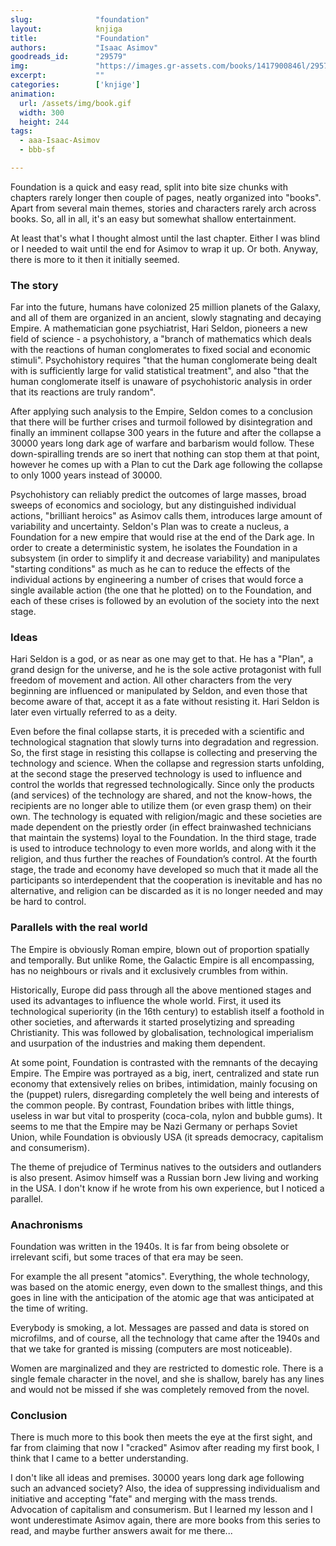 ```yaml
---
slug:              "foundation"
layout:            knjiga
title:             "Foundation"
authors:           "Isaac Asimov"
goodreads_id:      "29579"
img:               "https://images.gr-assets.com/books/1417900846l/29579.jpg"
excerpt:           ""
categories:        ['knjige']
animation:
  url: /assets/img/book.gif
  width: 300
  height: 244
tags:
  - aaa-Isaac-Asimov
  - bbb-sf

---
```


Foundation is a quick and easy read, split into bite size chunks with chapters rarely longer then couple of pages, neatly 
organized into "books". Apart from several main themes, stories and characters rarely arch across books. So, all in all, 
it's an easy but somewhat shallow entertainment.

At least that's what I thought almost until the last chapter. Either I was blind or I needed to wait until the end for 
Asimov to wrap it up. Or both. Anyway, there is more to it then it initially seemed.


### The story

Far into the future, humans have colonized 25 million planets of the Galaxy, and all of them are organized in an ancient, 
slowly stagnating and decaying Empire. A mathematician gone psychiatrist, Hari Seldon, pioneers a new field of science - 
a psychohistory, a "branch of mathematics which deals with the reactions of human conglomerates to fixed social and 
economic stimuli". Psychohistory requires "that the human conglomerate being dealt with is sufficiently large for valid 
statistical treatment", and also "that the human conglomerate itself is unaware of psychohistoric analysis in order that 
its reactions are truly random".

After applying such analysis to the Empire, Seldon comes to a conclusion that there will be further crises and turmoil 
followed by disintegration and finally an imminent collapse 300 years in the future and after the collapse a 30000 years 
long dark age of warfare and barbarism would follow. These down-spiralling trends are so inert that nothing can stop 
them at that point, however he comes up with a Plan to cut the Dark age following the collapse to only 1000 years instead 
of 30000.

Psychohistory can reliably predict the outcomes of large masses, broad sweeps of economics and sociology, but any 
distinguished individual actions, "brilliant heroics" as Asimov calls them, introduces large amount of variability and 
uncertainty. Seldon's Plan was to create a nucleus, a Foundation for a new empire that would rise at the end of the Dark 
age. In order to create a deterministic system, he isolates the Foundation in a subsystem (in order to simplify it and 
decrease variability) and manipulates "starting conditions" as much as he can to reduce the effects of the individual 
actions by engineering a number of crises that would force a single available action (the one that he plotted) on to the 
Foundation, and each of these crises is followed by an evolution of the society into the next stage.


### Ideas

Hari Seldon is a god, or as near as one may get to that. He has a "Plan", a grand design for the universe, and he is the 
sole active protagonist with full freedom of movement and action. All other characters from the very beginning are 
influenced or manipulated by Seldon, and even those that become aware of that, accept it as a fate without resisting it. 
Hari Seldon is later even virtually referred to as a deity.

Even before the final collapse starts, it is preceded with a scientific and technological stagnation that slowly turns 
into degradation and regression. So, the first stage in resisting this collapse is collecting and preserving the technology 
and science. When the collapse and regression starts unfolding, at the second stage the preserved technology is used to 
influence and control the worlds that regressed technologically. Since only the products (and services) of the technology 
are shared, and not the know-hows, the recipients are no longer able to utilize them (or even grasp them) on their own. 
The technology is equated with religion/magic and these societies are made dependent on the priestly order (in effect 
brainwashed technicians that maintain the systems) loyal to the Foundation. In the third stage, trade is used to introduce 
technology to even more worlds, and along with it the religion, and thus further the reaches of Foundation’s control. At 
the fourth stage, the trade and economy have developed so much that it made all the participants so interdependent that 
the cooperation is inevitable and has no alternative, and religion can be discarded as it is no longer needed and may be 
hard to control.


### Parallels with the real world

The Empire is obviously Roman empire, blown out of proportion spatially and temporally. But unlike Rome, the Galactic 
Empire is all encompassing, has no neighbours or rivals and it exclusively crumbles from within.

Historically, Europe did pass through all the above mentioned stages and used its advantages to influence the whole world. 
First, it used its technological superiority (in the 16th century) to establish itself a foothold in other societies, and 
afterwards it started proselytizing and spreading Christianity. This was followed by globalisation, technological 
imperialism and usurpation of the industries and making them dependent.

At some point, Foundation is contrasted with the remnants of the decaying Empire. The Empire was portrayed as a big, inert, 
centralized and state run economy that extensively relies on bribes, intimidation, mainly focusing on the (puppet) rulers, 
disregarding completely the well being and interests of the common people. By contrast, Foundation bribes with little 
things, useless in war but vital to prosperity (coca-cola, nylon and bubble gums). It seems to me that the Empire may be 
Nazi Germany or perhaps Soviet Union, while Foundation is obviously USA (it spreads democracy, capitalism and consumerism).

The theme of prejudice of Terminus natives to the outsiders and outlanders is also present. Asimov himself was a Russian 
born Jew living and working in the USA. I don't know if he wrote from his own experience, but I noticed a parallel.


### Anachronisms

Foundation was written in the 1940s. It is far from being obsolete or irrelevant scifi, but some traces of that era may be seen. 

For example the all present "atomics". Everything, the whole technology, was based on the atomic energy, even down to the 
smallest things, and this goes in line with the anticipation of the atomic age that was anticipated at the time of writing.

Everybody is smoking, a lot. Messages are passed and data is stored on microfilms, and of course, all the technology that 
came after the 1940s and that we take for granted is missing (computers are most noticeable).

Women are marginalized and they are restricted to domestic role. There is a single female character in the novel, and she 
is shallow, barely has any lines and would not be missed if she was completely removed from the novel.


### Conclusion

There is much more to this book then meets the eye at the first sight, and far from claiming that now I "cracked" Asimov 
after reading my first book, I think that I came to a better understanding.

I don't like all ideas and premises. 30000 years long dark age following such an advanced society? Also, the idea of 
suppressing individualism and initiative and accepting "fate" and merging with the mass trends. Advocation of capitalism 
and consumerism. But I learned my lesson and I wont underestimate Asimov again, there are more books from this series to 
read, and maybe further answers await for me there...